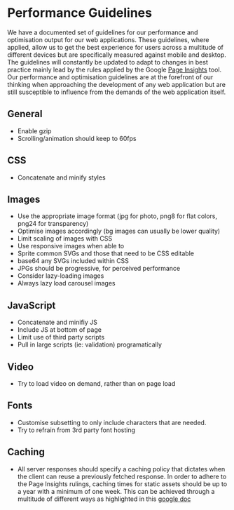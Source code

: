 # Performance Guidelines
We have a documented set of guidelines for our performance and optimisation output for our web applications. These guidelines, where applied, allow us to get the best experience for users across a multitude of different devices but are specifically measured against mobile and desktop. The guidelines will constantly be updated to adapt to changes in best practice mainly lead by the rules applied by the Google [Page Insights](https://developers.google.com/speed/pagespeed/insights/) tool. Our performance and optimisation guidelines are at the forefront of our thinking when approaching the development of any web application but are still susceptible to influence from the demands of the web application itself.

## General
* Enable gzip
* Scrolling/animation should keep to 60fps

## CSS
* Concatenate and minify styles

## Images
* Use the appropriate image format (jpg for photo, png8 for flat colors, png24 for transparency)
* Optimise images accordingly (bg images can usually be lower quality)
* Limit scaling of images with CSS
* Use responsive images when able to
* Sprite common SVGs and those that need to be CSS editable
* base64 any SVGs included within CSS
* JPGs should be progressive, for perceived performance
* Consider lazy-loading images
* Always lazy load carousel images

## JavaScript
* Concatenate and minifiy JS
* Include JS at bottom of page
* Limit use of third party scripts
* Pull in large scripts (ie: validation) programatically

## Video
* Try to load video on demand, rather than on page load

## Fonts
* Customise subsetting to only include characters that are needed.
* Try to refrain from 3rd party font hosting

## Caching
* All server responses should specify a caching policy that dictates when the client can reuse a previously fetched response. In order to adhere to the Page Insights rulings, caching times for static assets should be up to a year with a minimum of one week. This can be achieved through a multitude of different ways as highlighted in this [google doc](https://developers.google.com/web/fundamentals/performance/optimizing-content-efficiency/http-caching#caching-checklist)
